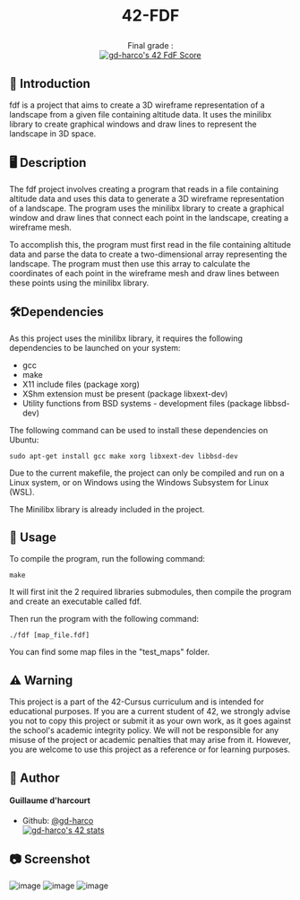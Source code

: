 

# <p align="center">42-FDF</p>

<p align="center">Final grade :<br>
<a href="https://github.com/JaeSeoKim/badge42"><img src="https://badge42.vercel.app/api/v2/cle01db6o00650fmmx6igm6z3/project/2915282" alt="gd-harco's 42 FdF Score" /></a>

## 📑 Introduction
fdf is a project that aims to create a 3D wireframe representation of a landscape from a given file containing altitude data.
It uses the minilibx library to create graphical windows and draw lines to represent the landscape in 3D space.

## 🖥️ Description
The fdf project involves creating a program that reads in a file containing altitude data and uses this data to generate a 3D wireframe representation of a landscape. The program uses the minilibx library to create a graphical window and draw lines that connect each point in the landscape, creating a wireframe mesh.

To accomplish this, the program must first read in the file containing altitude data and parse the data to create a two-dimensional array representing the landscape. The program must then use this array to calculate the coordinates of each point in the wireframe mesh and draw lines between these points using the minilibx library.

## 🛠️Dependencies
As this project uses the minilibx library, it requires the following dependencies to be launched on your system:
- gcc
- make
- X11 include files (package xorg)
- XShm extension must be present (package libxext-dev)
- Utility functions from BSD systems - development files (package libbsd-dev)

The following command can be used to install these dependencies on Ubuntu:
```shell
sudo apt-get install gcc make xorg libxext-dev libbsd-dev
```
Due to the current makefile, the project can only be compiled and run on a Linux system, or on Windows using the Windows Subsystem for Linux (WSL).

The Minilibx library is already included in the project.

## 💽 Usage
To compile the program, run the following command:
```shell
make
```
It will first init the 2 required libraries submodules, then compile the program and create an executable called fdf.

Then run the program with the following command:
```shell
./fdf [map_file.fdf]
```
You can find some map files in the "test_maps" folder.

##  ⚠️ Warning
This project is a part of the 42-Cursus curriculum and is intended for educational purposes. If you are a current student of 42, we strongly advise you not to copy this project or submit it as your own work, as it goes against the school's academic integrity policy. We will not be responsible for any misuse of the project or academic penalties that may arise from it. However, you are welcome to use this project as a reference or for learning purposes.

## 🙇 Author
#### Guillaume d'harcourt
- Github: [@gd-harco](https://github.com/gd-harco)<br>
<a href="https://github.com/JaeSeoKim/badge42"><img src="https://badge42.vercel.app/api/v2/cle01db6o00650fmmx6igm6z3/stats?cursusId=21&coalitionId=305" alt="gd-harco's 42 stats" /></a>

## 📷 Screenshot
![image](https://user-images.githubusercontent.com/93791134/236643261-9004bb51-78ad-474f-b1af-18df368ed945.png)
![image](https://user-images.githubusercontent.com/93791134/236643289-7366a84f-25c9-4e18-999b-bc59fdd9a6ad.png)
![image](https://user-images.githubusercontent.com/93791134/236643309-86ee81a8-2487-460c-99c2-780c14873a53.png)


